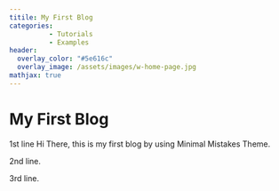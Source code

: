```yaml
---
titile: My First Blog
categories: 
          - Tutorials
          - Examples
header:
  overlay_color: "#5e616c"
  overlay_image: /assets/images/w-home-page.jpg
mathjax: true
---
```


# My First Blog

1st line Hi There, this is my first blog by using Minimal Mistakes Theme.

2nd line.

3rd line.
